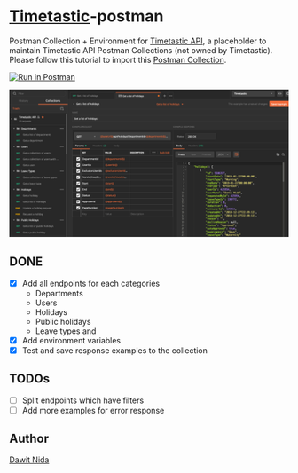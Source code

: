 # [Timetastic][timetastic]-postman
Postman Collection + Environment for [Timetastic API][timetastic-api], a placeholder to maintain Timetastic API Postman 
Collections (not owned by Timetastic).
Please follow this tutorial to import this [Postman Collection][pm-collection].

[![Run in Postman](https://run.pstmn.io/button.svg)](https://documenter.getpostman.com/view/2954555/Rzn9uMiX)

![Timetastic](media/timetastic-api-postman-collection.png)

## DONE
- [x] Add all endpoints for each categories 
    - Departments
    - Users
    - Holidays
    - Public holidays
    - Leave types and 
- [x] Add environment variables
- [x] Test and save response examples to the collection

## TODOs
- [ ] Split endpoints which have filters
- [ ] Add more examples for error response

## Author
[Dawit Nida](https://github.com/dawitnida)

[timetastic]: <https://app.timetastic.co.uk>
[timetastic-api]: <https://app.timetastic.co.uk/apidocs>
[pm-collection]: <https://www.getpostman.com/docs/collections>
